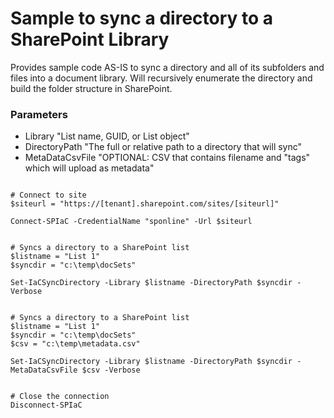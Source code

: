 ﻿# Sample to sync a directory to a SharePoint Library
Provides sample code AS-IS to sync a directory and all of its subfolders and files into a document library.
Will recursively enumerate the directory and build the folder structure in SharePoint.


### Parameters
- Library "List name, GUID, or List object"
- DirectoryPath "The full or relative path to a directory that will sync"
- MetaDataCsvFile "OPTIONAL: CSV that contains filename and "tags" which will upload as metadata"


```posh

# Connect to site
$siteurl = "https://[tenant].sharepoint.com/sites/[siteurl]"

Connect-SPIaC -CredentialName "sponline" -Url $siteurl


# Syncs a directory to a SharePoint list
$listname = "List 1"
$syncdir = "c:\temp\docSets"

Set-IaCSyncDirectory -Library $listname -DirectoryPath $syncdir -Verbose


# Syncs a directory to a SharePoint list
$listname = "List 1"
$syncdir = "c:\temp\docSets"
$csv = "c:\temp\metadata.csv"

Set-IaCSyncDirectory -Library $listname -DirectoryPath $syncdir -MetaDataCsvFile $csv -Verbose


# Close the connection
Disconnect-SPIaC

```